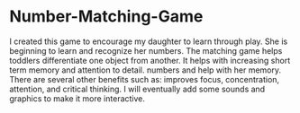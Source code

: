 # Number-Matching-Game
I created this game to encourage my daughter to learn through play. She is beginning to learn and recognize her numbers. The matching game helps toddlers differentiate one object from another. It helps with increasing short term memory and attention to detail. numbers and help with her memory. There are several other benefits such as: improves focus, concentration, attention, and critical thinking. I will eventually add some sounds and graphics to make it more interactive.
